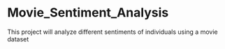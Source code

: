 # Movie_Sentiment_Analysis
This project will analyze different sentiments of individuals using a movie dataset
